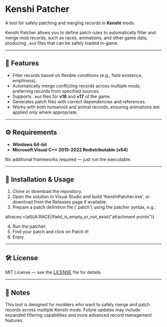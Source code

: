 # Kenshi Patcher

A tool for safely patching and merging records in **Kenshi** mods.

Kenshi Patcher allows you to define patch rules to automatically filter and merge mod records, such as races, animations, and other game data, producing `.mod` files that can be safely loaded in-game.

---

## 📌 Features

- Filter records based on flexible conditions (e.g., field existence, emptiness).
- Automatically merge conflicting records across multiple mods, preferring records from specified sources.
- Supports `.mod` files for **v16** and **v17** of the game.
- Generates patch files with correct dependencies and references.
- Works with both humanoid and animal records, ensuring animations are applied only where appropriate.

---

## ⚙️ Requirements

- **Windows 64-bit**
- **Microsoft Visual C++ 2015-2022 Redistributable (x64)**

No additional frameworks required — just run the executable.

---

## 🚀 Installation & Usage

1. Clone or download the repository.  
2. Open the solution in Visual Studio and build 'KenshiPatcher.exe', or download from the Releases page if available.  
3. Prepare a patch definition file ('.patch') using the patcher syntax, e.g.:

allraces:=(all)(A:RACE|!field_is_empty_or_not_exist("attachment points"))

4. Run the patcher:
5. Find your patch and click on Patch it!
6. Enjoy 

---

## 🛠 License

MIT License — see the [LICENSE](LICENSE) file for details.

---

## 📂 Notes

This tool is designed for modders who want to safely merge and patch records across multiple Kenshi mods. Future updates may include expanded filtering capabilities and more advanced record management features.